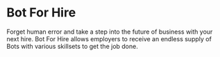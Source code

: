 <h1>Bot For Hire</h1>

<p>Forget human error and take a step into the future of business with your next hire. Bot For Hire allows employers to receive an endless supply of Bots with various skillsets to get the job done.</p>
